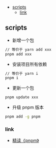 <!--
abbrlink: cpdijk01
-->

- [scripts](#scripts)
  - [link](#link)

## scripts

* 新增一个包

```bash
// 等价于 yarn add xxx
pnpm add xxx
```

* 安装项目所有依赖

```bash
// 等价于 yarn i
pnpm i
```

* 更新一个包

```bash
pnpm update xxx
```

* 升级 pnpm 版本

```bash
pnpm add -g pnpm
```

### link

* [精读《pnpm》](https://zhuanlan.zhihu.com/p/553804414)